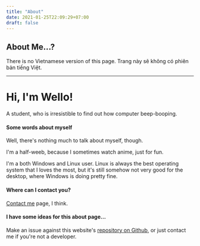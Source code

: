 ```yaml
---
title: "About"
date: 2021-01-25T22:09:29+07:00
draft: false
---
```


## About Me...?

There is no Vietnamese version of this page.
Trang này sẽ không có phiên bản tiếng Việt.

---

# Hi, I'm Wello!

A student, who is irresistible to find out how computer beep-booping.

#### Some words about myself

Well, there's nothing much to talk about myself, though.

I'm a half-weeb, because I sometimes watch anime, just for fun.

I'm a both Windows and Linux user. Linux is always the best operating system that I loves the most, but it's still somehow not very good for the desktop, where Windows is doing pretty fine. 

#### Where can I contact you?

[Contact me](/contact) page, I think.

#### I have some ideas for this about page...

Make an issue against this website's [repository on Github](https://github.com/Wello6143/wello6143.github.io), or just contact me if you're not a developer.